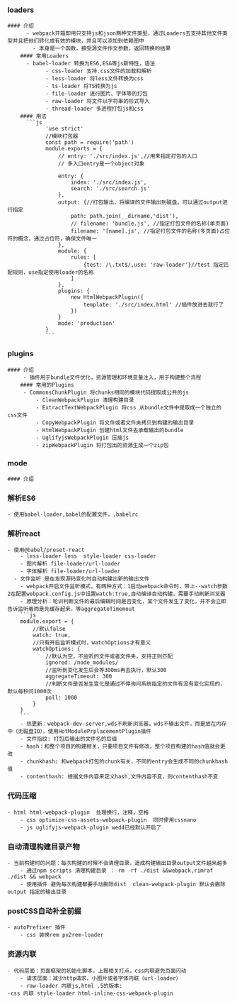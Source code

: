 ### loaders
    #### 介绍 
	      - webpack开箱即用只支持js和json两种文件类型，通过Loaders去支持其他文件类型并且把他们转化成有效的模块，并且可以添加到依赖图中
		    - 本身是一个函数，接受源文件作文参数，返回转换的结果
		#### 常用Loaders
	      - babel-loader 转换为ES6,ES&等js新特性，语法
				- css-loader 支持.css文件的加载和解析
				- less-loader 将less文件转换为css
				- ts-loader 将TS转换为js
				- file-loader 进行图片、字体等的打包
				- raw-loader 将文件以字符串的形式导入
				- thread-loader 多进程打包js和css
		#### 用法
	      ```js
				'use strict'
				//模块打包器
				const path = require('path')
				module.exports = {
					// entry: './src/index.js',//用来指定打包的入口
					// 多入口entry是一个object对象
					
					entry: {
						index: './src/index.js',
						search: './src/search.js'
					},
					output: {//打包输出，将编译的文件输出到磁盘，可以通过output进行指定
						path: path.join(__dirname,'dist'),
						// filename: 'bundle.js', //指定打包文件的名称(单页面)
						filename: '[name].js', //指定打包文件的名称(多页面)占位符的概念，通过占位符，确保文件唯一
					},
					module: {
						rules: [
							{test: /\.txt$/,use: 'raw-loader'}//test 指定匹配规则，use指定使用loader的名称
						]
					},
					plugins: {
						new HtmlWebpackPlugin({
							template: './src/index.html' //插件放进去就行了
						})
					}
					mode: 'production'
				}
				```
### plugins
    #### 介绍
	     - 插件用于bundle文件优化，资源管理和环境变量注入，用于构建整个流程
		#### 常用的Plugins
	     - CommonsChunkPlugin 将chunks相同的模块代码提取成公共的js
			 - CleanWebpackPlugin 清理构建目录
			 - ExtractTextWebpackPlugin 将css 从bundle文件中提取成一个独立的css文件
			 - CopyWebpackPlugin 将文件或者文件夹拷贝到构建的输出目录
			 - HtmlWebpackPlugin 创建html文件去承载输出的bundle
			 - UglifyjsWebpackPlugin 压缩js
			 - zipWebpackPlugin 将打包出的资源生成一个zip包
### mode
    #### 介绍
### 解析ES6
    - 使用babel-loader,babel的配置文件，.babelrc
### 解析react
    - 使用@babel/preset-react
		- less-loader less  style-loader css-loader
		- 图片解析 file-loader/url-loader
		- 字体解析 file-loader/url-loader
	  - 文件监听 是在发现源码变化时自动构建出新的输出文件
		- webpack开启文件监听模式，有两种方式：1启动webpack命令时，带上--watch参数2在配置webpack.config.js中设置watch:true,自动编译自动构建，需要手动刷新浏览器
		- 原理分析：轮训判断文件的最后编辑时间是否变化，某个文件发生了变化，并不会立即告诉监听着而是先缓存起来，等aggregateTimemout
		```js
		module.export = {
			//默认false
			watch: true,
			//只有开启监听模式时，watchOptions才有意义
			watchOptions: {
				//默认为空，不监听的文件或者文件夹，支持正则匹配
				ignored: /node_modules/
				//监听到变化发生后会等300ms再去执行，默认300
				aggregateTimeout: 300
				//判断文件是否发生变化是通过不停询问系统指定的文件有没有变化实现的，默认每秒问1000次
				poll: 1000
			}
		}
		```
		- 热更新：webpack-dev-server,wds不刷新浏览器，wds不输出文件，而是放在内存中（无磁盘IO），使用HotModulePrplacementPlugin插件
		- 文件指纹: 打包后输出的文件名的后缀
		- hash：和整个项目的构建相关，只要项目文件有修改，整个项目构建的hash值就会更改
		- chunkhash: 和webpack打包的chunk有关，不同的entry会生成不同的chunkhash值
		- contenthash: 根据文件内容来定义hash,文件内容不变，则contenthash不变

### 代码压缩
    - html html-webpack-plugin  处理换行，注释，空格
		- css optimize-css-assets-webpack-plugin  同时使用cssnano
		- js uglifyjs-webpack-plugin wed4已经默认开启了
### 自动清理构建目录产物
    - 当前构建时的问题：每次构建的时候不会清理目录，造成构建输出目录output文件越来越多
		- 通过npm scripts 清理构建目录 ： rm -rf ./dist &&webpack,rimraf ./dist && webpack
		- 使用插件 避免每次构建都要手动删除dist  clean-webpack-plugin 默认会删除output 指定的输出目录
### postCSS自动补全前缀
    - autoPrefixer 插件
		- css 装换rem px2rem-loader
### 资源内联
    - 代码层面：页面框架的初始化脚本，上报相关打点，css内联避免页面闪动
		- 请求层面：减少http请求，小图片或者字体内联（url-loader）
		- raw-loader 内联js,html .5的版本:
    -css 内联 style-loader html-inline-css-webpack-plugin